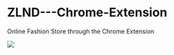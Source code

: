 # ZLND---Chrome-Extension
Online Fashion Store through the Chrome Extension

<img src="http://i.imgur.com/pR6NAtx.gif">
